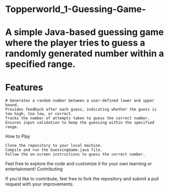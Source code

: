 # Topperworld_1-Guessing-Game-
# A simple Java-based guessing game where the player tries to guess a randomly generated number within a specified range.
# Features

    # Generates a random number between a user-defined lower and upper bound.
    Provides feedback after each guess, indicating whether the guess is too high, too low, or correct.
    Tracks the number of attempts taken to guess the correct number.
    Ensures input validation to keep the guessing within the specified range.

How to Play

    Clone the repository to your local machine.
    Compile and run the GuessingGame.java file.
    Follow the on-screen instructions to guess the correct number.

Feel free to explore the code and customize it for your own learning or entertainment!
Contributing

If you'd like to contribute, feel free to fork the repository and submit a pull request with your improvements.
